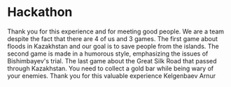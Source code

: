 # Hackathon
Thank you for this experience and for meeting good people. We are a team despite the fact that there are 4 of us and 3 games. The first game about floods in Kazakhstan and our goal is to save people from the islands. The second game is made in a humorous style, emphasizing the issues of Bishimbayev's trial. The last game about the Great Silk Road that passed through Kazakhstan. You need to collect a gold bar while being wary of your enemies. Thank you for this valuable experience Kelgenbaev Arnur
